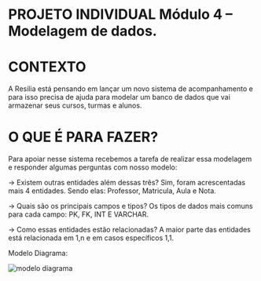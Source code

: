 # PROJETO INDIVIDUAL Módulo 4 – Modelagem de dados.
 
# CONTEXTO
A Resilia está pensando em lançar um novo sistema de acompanhamento e para isso precisa de ajuda para modelar um banco de dados que vai armazenar seus cursos, turmas e alunos.

# O QUE É PARA FAZER?

Para apoiar nesse sistema recebemos a tarefa de realizar essa modelagem e responder algumas perguntas com nosso modelo:

 → Existem outras entidades além dessas três?
Sim, foram acrescentadas mais 4 entidades. Sendo elas: Professor, Matricula, Aula e Nota.

 → Quais são os principais campos e tipos?
Os tipos de dados mais comuns para cada campo: PK, FK, INT E VARCHAR.

 → Como essas entidades estão relacionadas?
A maior parte das entidades está relacionada em 1,n e em casos específicos 1,1.

Modelo Diagrama: 

![modelo diagrama](https://user-images.githubusercontent.com/112179212/218110144-83eaa100-9338-4fe7-b644-b90f6285cf39.png)
